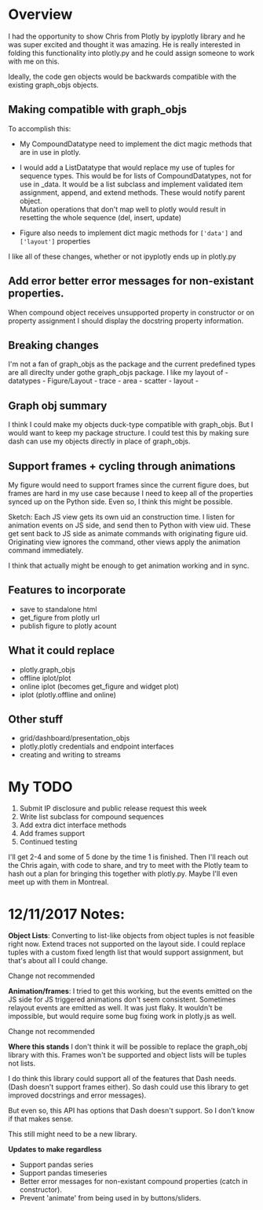 # Overview
I had the opportunity to show Chris from Plotly by ipyplotly 
library and he was super excited and thought it was amazing.  He is really 
interested in folding this functionality into plotly.py and he could assign 
someone to work with me on this.

Ideally, the code gen objects would be backwards compatible with the existing 
graph_objs objects.

## Making compatible with graph_objs
To accomplish this:
 - My CompoundDatatype need to implement the dict magic methods that are in 
 use in plotly.    
 - I would add a ListDatatype that would replace my use of tuples for 
 sequence types. This would be for lists of CompoundDatatypes, not for use in
 _data.  It would be a list subclass and implement validated item 
 assignment, append, and extend methods. These would notify parent object.  
 Mutation operations that don't map well to plotly would result in resetting
 the whole sequence (del, insert, update)

- Figure also needs to implement dict magic methods for `['data']` and 
`['layout']` properties


I like all of these changes, whether or not ipyplotly ends up in plotly.py

## Add error better error messages for non-existant properties. 
When compound object receives unsupported property in constructor or on 
property assignment I should display the docstring property information. 

## Breaking changes
I'm not a fan of graph_objs as the package and the current predefined types 
are all direclty under gothe graph_objs package. I like my layout of 
    - datatypes
        - Figure/Layout
        - trace
            - area
            - scatter
        - layout
            -

## Graph obj summary
I think I could make my objects duck-type compatible with graph_objs. But I 
would want to keep my package structure.  I could test this by making sure 
dash can use my objects directly in place of graph_objs.


## Support frames + cycling through animations
My figure would need to support frames since the current figure does, but 
frames are hard in my use case because I need to keep all of the properties 
synced up on the Python side. Even so, I think this might be possible. 

Sketch: Each JS view gets its own uid an construction time. I listen for 
animation events on JS side, and send then to Python with view uid. These get 
sent back to JS side as animate commands with originating figure uid. 
Originating view ignores the command, other views apply the animation command 
immediately.

I think that actually might be enough to get animation working and in sync. 


## Features to incorporate
 - save to standalone html
 - get_figure from plotly url
 - publish figure to plotly acount
 
 
## What it could replace
 - plotly.graph_objs
 - offline iplot/plot
 - online iplot (becomes get_figure and widget plot)
 - iplot (plotly.offline and online)


## Other stuff
 - grid/dashboard/presentation_objs
 - plotly.plotly credentials and endpoint interfaces
 - creating and writing to streams


# My TODO
 1) Submit IP disclosure and public release request this week
 2) Write list subclass for compound sequences
 3) Add extra dict interface methods 
 4) Add frames support
 5) Continued testing


I'll get 2-4 and some of 5 done by the time 1 is finished. Then I'll reach 
out the Chris again, with code to share, and try to meet with the Plotly team
 to hash out a plan for bringing this together with plotly.py.  Maybe I'll 
 even meet up with them in Montreal.

# 12/11/2017 Notes:
**Object Lists**: Converting to list-like objects from object tuples is not feasible right now. Extend traces not 
supported on the layout side. I could replace tuples with a custom fixed length list that would support assignment, 
but that's about all I could change.

Change not recommended

**Animation/frames**: I tried to get this working, but the events emitted on the JS side for JS triggered animations
don't seem consistent. Sometimes relayout events are emitted as well. It was just flaky. It wouldn't be impossible,
but would require some bug fixing work in plotly.js as well.

Change not recommended

**Where this stands**
I don't think it will be possible to replace the graph_obj library with this. Frames won't be supported and object 
lists will be tuples not lists. 

I do think this library could support all of the features that Dash needs. (Dash doesn't support frames either). So 
dash could use this library to get improved docstrings and error messages).

But even so, this API has options that Dash doesn't support. So I don't know if that makes sense.

This still might need to be a new library.  

**Updates to make regardless**
- Support pandas series
- Support pandas timeseries
- Better error messages for non-existant compound properties (catch in constructor).
- Prevent 'animate' from being used in by buttons/sliders.
